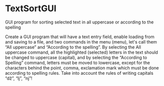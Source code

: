 # TextSortGUI

GUI program for sorting selected text in all uppercase or according to the spelling 

Create a GUI program that will have a text entry field, enable loading from and saving to a file, 
and two commands in the menu (menu), let's call them “All uppercase” and “According to the spelling”. 
By selecting the All uppercase command, all the highlighted (selected) letters in the text should be changed to uppercase (capital), 
and by selecting the “According to Spelling” command, letters must be moved to lowercase, except for the characters behind the point, comma, exclamation mark 
which must be done according to spelling rules. Take into account the rules of writing capitals “dž”, “lj”, “nj”!
